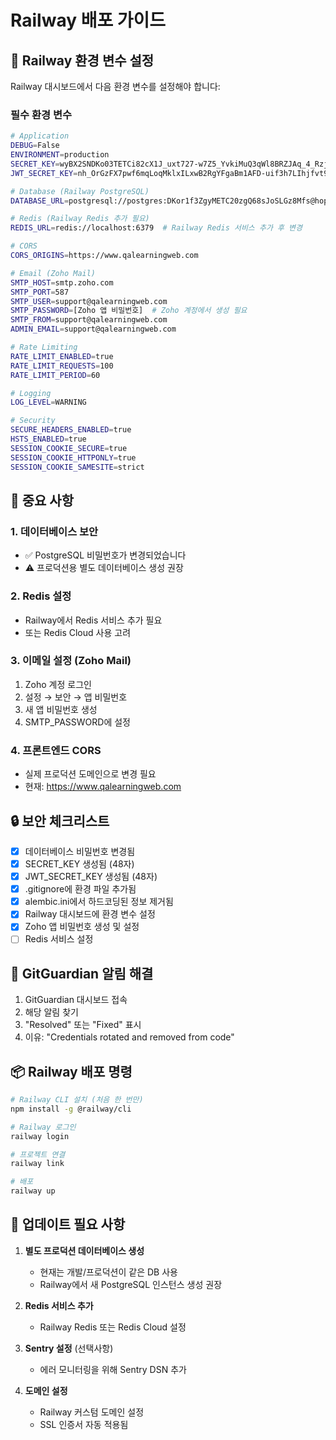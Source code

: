 # Railway 배포 가이드

## 🚀 Railway 환경 변수 설정

Railway 대시보드에서 다음 환경 변수를 설정해야 합니다:

### 필수 환경 변수

```bash
# Application
DEBUG=False
ENVIRONMENT=production
SECRET_KEY=wyBX2SNDKo03TETCi82cX1J_uxt727-w7Z5_YvkiMuQ3qWl8BRZJAq_4_RzjH003
JWT_SECRET_KEY=nh_OrGzFX7pwf6mqLoqMklxILxwB2RgYFgaBm1AFD-uif3h7LIhjfvt96fq8FKan

# Database (Railway PostgreSQL)
DATABASE_URL=postgresql://postgres:DKor1f3ZgyMETC20zgQ68sJoSLGz8Mfs@hopper.proxy.rlwy.net:40209/railway

# Redis (Railway Redis 추가 필요)
REDIS_URL=redis://localhost:6379  # Railway Redis 서비스 추가 후 변경

# CORS
CORS_ORIGINS=https://www.qalearningweb.com

# Email (Zoho Mail)
SMTP_HOST=smtp.zoho.com
SMTP_PORT=587
SMTP_USER=support@qalearningweb.com
SMTP_PASSWORD=[Zoho 앱 비밀번호]  # Zoho 계정에서 생성 필요
SMTP_FROM=support@qalearningweb.com
ADMIN_EMAIL=support@qalearningweb.com

# Rate Limiting
RATE_LIMIT_ENABLED=true
RATE_LIMIT_REQUESTS=100
RATE_LIMIT_PERIOD=60

# Logging
LOG_LEVEL=WARNING

# Security
SECURE_HEADERS_ENABLED=true
HSTS_ENABLED=true
SESSION_COOKIE_SECURE=true
SESSION_COOKIE_HTTPONLY=true
SESSION_COOKIE_SAMESITE=strict
```

## 📝 중요 사항

### 1. 데이터베이스 보안
- ✅ PostgreSQL 비밀번호가 변경되었습니다
- ⚠️ 프로덕션용 별도 데이터베이스 생성 권장

### 2. Redis 설정
- Railway에서 Redis 서비스 추가 필요
- 또는 Redis Cloud 사용 고려

### 3. 이메일 설정 (Zoho Mail)
1. Zoho 계정 로그인
2. 설정 → 보안 → 앱 비밀번호
3. 새 앱 비밀번호 생성
4. SMTP_PASSWORD에 설정

### 4. 프론트엔드 CORS
- 실제 프로덕션 도메인으로 변경 필요
- 현재: https://www.qalearningweb.com

## 🔒 보안 체크리스트

- [x] 데이터베이스 비밀번호 변경됨
- [x] SECRET_KEY 생성됨 (48자)
- [x] JWT_SECRET_KEY 생성됨 (48자)
- [x] .gitignore에 환경 파일 추가됨
- [x] alembic.ini에서 하드코딩된 정보 제거됨
- [x] Railway 대시보드에 환경 변수 설정
- [x] Zoho 앱 비밀번호 생성 및 설정
- [ ] Redis 서비스 설정

## 🚨 GitGuardian 알림 해결

1. GitGuardian 대시보드 접속
2. 해당 알림 찾기
3. "Resolved" 또는 "Fixed" 표시
4. 이유: "Credentials rotated and removed from code"

## 📦 Railway 배포 명령

```bash
# Railway CLI 설치 (처음 한 번만)
npm install -g @railway/cli

# Railway 로그인
railway login

# 프로젝트 연결
railway link

# 배포
railway up
```

## 🔄 업데이트 필요 사항

1. **별도 프로덕션 데이터베이스 생성**
   - 현재는 개발/프로덕션이 같은 DB 사용
   - Railway에서 새 PostgreSQL 인스턴스 생성 권장

2. **Redis 서비스 추가**
   - Railway Redis 또는 Redis Cloud 설정

3. **Sentry 설정** (선택사항)
   - 에러 모니터링을 위해 Sentry DSN 추가

4. **도메인 설정**
   - Railway 커스텀 도메인 설정
   - SSL 인증서 자동 적용됨